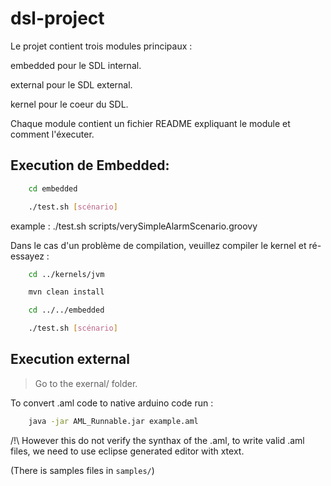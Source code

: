 # dsl-project

Le projet contient trois modules principaux : 

embedded pour le SDL internal.

external pour le SDL external.

kernel pour le coeur du SDL.

Chaque module contient un fichier README expliquant le module et comment l'éxecuter.

## Execution de Embedded: 

```sh 
	cd embedded
```

```sh 
	./test.sh [scénario]  
```

example : ./test.sh scripts/verySimpleAlarmScenario.groovy

Dans le cas d'un problème de compilation, veuillez compiler le kernel et ré-essayez : 

```sh 
	cd ../kernels/jvm
```

```sh 
	mvn clean install
```

```sh 
	cd ../../embedded
```

```sh 
	./test.sh [scénario]
```

## Execution external

> Go to the exernal/ folder.

To convert .aml code to native arduino code run :

```sh
	java -jar AML_Runnable.jar example.aml

```
/!\ However this do not verify the synthax of the .aml, to write valid .aml files, we need to use eclipse generated editor with xtext.

(There is samples files in ```samples/```)
